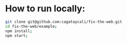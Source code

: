 # How to run locally:

```bash
git clone git@github.com:cagataycali/fix-the-web.git
cd fix-the-web/example;
npm install;
npm start;
```